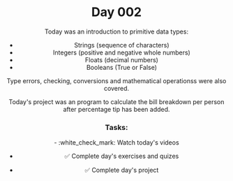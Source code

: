 <div  align="center">

<h1>Day 002</h1>

Today was an introduction to primitive data types:

- Strings (sequence of characters)
- Integers (positive and negative whole numbers)
- Floats (decimal numbers)
- Booleans (True or False)

Type errors, checking, conversions and mathematical operationss were also covered.

Today's project was an program to calculate the bill breakdown per person after percentage tip has been added.

<h3>Tasks:</h3> 
- :white_check_mark: Watch today's videos

- :white_check_mark: Complete day's exercises and quizes

- :white_check_mark: Complete day's project

</div>
